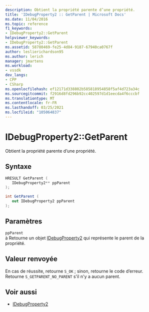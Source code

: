 ```yaml
---
description: Obtient la propriété parente d’une propriété.
title: 'IDebugProperty2 :: GetParent | Microsoft Docs'
ms.date: 11/04/2016
ms.topic: reference
f1_keywords:
- IDebugProperty2::GetParent
helpviewer_keywords:
- IDebugProperty2::GetParent
ms.assetid: 58780469-fe25-4d84-9187-67940ca0767f
author: leslierichardson95
ms.author: lerich
manager: jmartens
ms.workload:
- vssdk
dev_langs:
- CPP
- CSharp
ms.openlocfilehash: ef12171d338802b585818954858f5af4d723a34c
ms.sourcegitcommit: f2916d8fd296b92cc402597d1d1eecda4f6cccbf
ms.translationtype: MT
ms.contentlocale: fr-FR
ms.lasthandoff: 03/25/2021
ms.locfileid: "105064837"
---
```

# <a name="idebugproperty2getparent"></a>IDebugProperty2::GetParent
Obtient la propriété parente d’une propriété.

## <a name="syntax"></a>Syntaxe

```cpp
HRESULT GetParent ( 
   IDebugProperty2** ppParent
);
```

```csharp
int GetParent ( 
   out IDebugProperty2 ppParent
);
```

## <a name="parameters"></a>Paramètres
`ppParent`\
à Retourne un objet [IDebugProperty2](../../../extensibility/debugger/reference/idebugproperty2.md) qui représente le parent de la propriété.

## <a name="return-value"></a>Valeur renvoyée
 En cas de réussite, retourne `S_OK` ; sinon, retourne le code d’erreur. Retourne `S_GETPARENT_NO_PARENT` s'il n'y a aucun parent.

## <a name="see-also"></a>Voir aussi
- [IDebugProperty2](../../../extensibility/debugger/reference/idebugproperty2.md)

